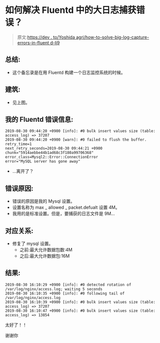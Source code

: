 # 如何解决 Fluentd 中的大日志捕获错误？

> 原文:[https://dev . to/Yoshida agri/how-to-solve-big-log-capture-errors-in-fluent d-lj9](https://dev.to/yoshidaagri/how-to-solve-big-log-capture-errors-in-fluentd-lj9)

## [](#summary)总结:

*   这个备忘录是在用 Fluentd 构建一个日志监控系统的时候。

## [](#construction)建筑:

*   见上图。

## [](#error-message-of-my-fluentd)我的 Fluentd 错误信息:

```
2019-08-30 09:44:20 +0900 [info]: #0 bulk insert values size (table: access_log) => 37207
2019-08-30 09:44:20 +0900 [warn]: #0 failed to flush the buffer. 
retry_time=1 
next_retry_seconds=2019-08-30 09:44:21 +0900 chunk="5914aebbe44b1ad68c3f180a99706368" error_class=Mysql2::Error::ConnectionError 
error="MySQL server has gone away" 
```

*   ...离开了？

## [](#cause-of-the-error)错误原因:

*   错误的原因是我的 Mysql 设置。
*   设置名称为 max _ allowed _ packet.defualt 设置 4M。
*   我用的是标准设置。但是，要捕获的日志文件是 9M...

## [](#correspondence)对应关系:

*   修复了 mysql 设置。
    *   之前:最大允许数据包数:4M
    *   之后:最大允许数据包:16M

## [](#result)结果:

```
2019-08-30 16:10:29 +0900 [info]: #0 detected rotation of /var/log/nginx/access.log; waiting 5 seconds
2019-08-30 16:10:35 +0900 [info]: #0 following tail of /var/log/nginx/access.log
2019-08-30 16:10:39 +0900 [info]: #0 bulk insert values size (table: access_log) => 37207
2019-08-30 16:10:47 +0900 [info]: #0 bulk insert values size (table: access_log) => 13854 
```

太好了！！

谢谢你